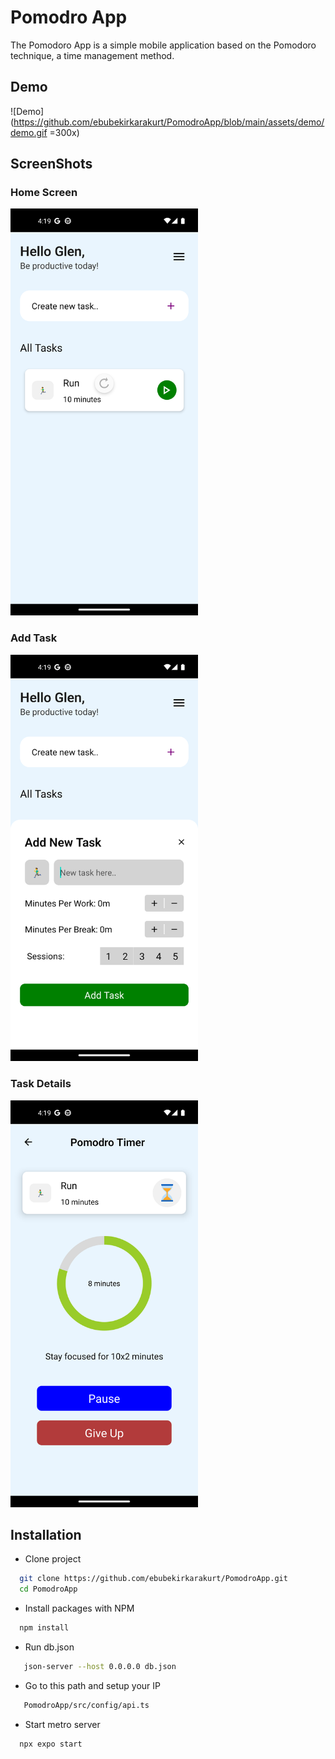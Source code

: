 # Pomodro App
The Pomodoro App is a simple mobile application based on the Pomodoro technique, a time management method.

## Demo
![Demo](https://github.com/ebubekirkarakurt/PomodroApp/blob/main/assets/demo/demo.gif =300x)

## ScreenShots

<div>
  <h3>Home Screen </h3>
  <img src="./assets/screenshots/homescreen.png" width="300">
</div>

<div>
  <h3>Add Task </h3>
  <img src="./assets/screenshots/addTask.png" width="300">
</div>

<div>
  <h3>Task Details </h3>
  <img src="./assets/screenshots/taskDetails.png" width="300">
</div>

## Installation

- Clone project

```bash
  git clone https://github.com/ebubekirkarakurt/PomodroApp.git
  cd PomodroApp
```
- Install packages with NPM
 
```bash
  npm install
```
- Run db.json

``` bash
   json-server --host 0.0.0.0 db.json
```

- Go to this path and setup your IP
``` bash
   PomodroApp/src/config/api.ts

```

- Start metro server
 
```bash
  npx expo start
```